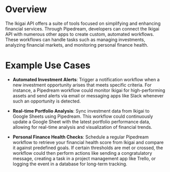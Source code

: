 # Overview

The Ikigai API offers a suite of tools focused on simplifying and enhancing financial services. Through Pipedream, developers can connect the Ikigai API with numerous other apps to create custom, automated workflows. These workflows can handle tasks such as managing investments, analyzing financial markets, and monitoring personal finance health. 

# Example Use Cases

- **Automated Investment Alerts**: Trigger a notification workflow when a new investment opportunity arises that meets specific criteria. For instance, a Pipedream workflow could monitor Ikigai for high-performing assets and send alerts via email or messaging apps like Slack whenever such an opportunity is detected.

- **Real-time Portfolio Analysis**: Sync investment data from Ikigai to Google Sheets using Pipedream. This workflow could continuously update a Google Sheet with the latest portfolio performance data, allowing for real-time analysis and visualization of financial trends.

- **Personal Finance Health Checks**: Schedule a regular Pipedream workflow to retrieve your financial health score from Ikigai and compare it against predefined goals. If certain thresholds are met or crossed, the workflow could then perform actions like sending a congratulatory message, creating a task in a project management app like Trello, or logging the event in a database for long-term tracking.
